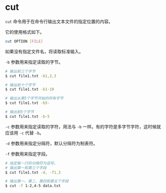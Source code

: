# cut

`cut` 命令用于在命令行输出文本文件的指定位置的内容。

它的使用格式如下。

```bash
cut OPTION [FILE]
```

如果没有指定文件名，将读取标准输入。

`-b` 参数用来指定读取的字节。

```bash
# 输出前三个字节
$ cut file1.txt -b1,2,3

# 输出前十个字节
$ cut file1.txt -b1-10

# 输出从第5个字节开始的所有字节
$ cut file1.txt -b5-

# 输出前5个字节
$ cut file1.txt -b-5
```

`-c` 参数用来指定读取的字符，用法与 `-b` 一样。有的字符是多字节字符，这时候就应该用 `-c` 代替 `-b`。

`-d` 参数用来指定分隔符，默认分隔符为制表符。

`-f` 参数用来指定字段。

```bash
# 指定每一行的分隔符为逗号，
# 输出第一和第三个字段
$ cut file1.txt -d, -f1,3

# 输出第一、第二、第四和第五个字段
$ cut -f 1-2,4-5 data.txt
```
